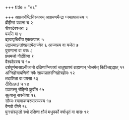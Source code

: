 +++
title = "०६"

+++
आग्रयणेष्टिनिरूपणम् आग्रयणमैन्द्रा ग्नमग्रपाकस्य १  
व्रीहीणां यवानां च २  
शैश्वदेवश्चरुः ३  
पयसि वा ४  
द्यावापृथिवीय एककपालः ५  
उद्वास्याऽन्तांश्छादयेदाज्येन ६ आज्यस्य वा यजेत ७  
पुराणानां वा चरुः ८  
प्रथमजो गौर्दक्षिणा ९  
वैश्वदेवस्य च १०  
दर्शपूर्णमासाऽनीजानो दक्षिणाग्निपक्वं चातुष्प्राश्यं ब्राह्मणान् भोजयेत् किञ्चिद्दद्यात् ११  
अग्निहोत्रायणिनो नवैः सायम्प्रातरग्निहोत्रहोमः १२  
तदाशिता वा पयसा १३  
दीक्षितव्रतं च १४  
उपसत्सु रौहिणौ कुर्वीत १५  
सुत्यासु सवनीयाः १६  
सौम्यः श्यामाकचरुरारण्यस्य १७  
वैणवो ग्रीष्मे १८  
पुनःसंस्कृतो रथो दक्षिणा क्षौमं मधुपर्को वर्षाधृतं वा वासः १९  
